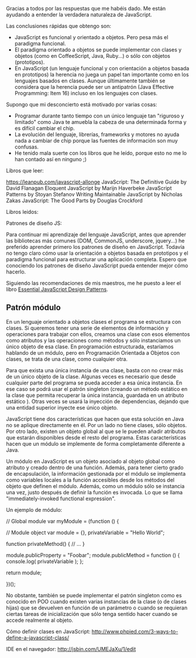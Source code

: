 Gracias a todos por las respuestas que me habéis dado. Me están ayudando a entender la verdadera naturaleza de JavaScript.

Las conclusiones rápidas que obtengo son:
* JavaScript es funcional y orientado a objetos. Pero pesa más el paradigma funcional.
* El paradigma orientado a objetos se puede implementar con clases y objetos (como en CoffeeScript, Java, Ruby...) o sólo con objetos (prototipos).
* En JavaScript (un lenguaje funcional y con orientación a objetos basada en prototipos) la herencia no juega un papel tan importante como en los lenguajes basados en clases. Aunque últimamente también se considera que la herencia puede ser un antipatrón (Java Effective Programming: Item 16) incluso en los lenguajes con clases.

Supongo que mi desconcierto está motivado por varias cosas:
* Programar durante tanto tiempo con un único lenguaje tan "riguroso y limitado" como Java te amuebla la cabeza de una determinada forma y es difícil cambiar el chip.
* La evolución del lenguaje, librerías, frameworks y motores no ayuda nada a cambiar de chip porque las fuentes de información son muy confusas.
* He tenido mala suerte con los libros que he leído, porque esto no me lo han contado así en ninguno ;)

Libros que leer:

https://leanpub.com/javascript-allonge
JavaScript: The Definitive Guide by David Flanagan
Eloquent JavaScript by Marijn Haverbeke
JavaScript Patterns by Stoyan Stefanov
Writing Maintainable JavaScript by Nicholas Zakas
JavaScript: The Good Parts by Douglas Crockford

Libros leidos:

Patrones de diseño JS: 

Para continuar mi aprendizaje del lenguaje JavaScript, antes que aprender las bibliotecas más comunes (DOM, CommonJS, underscore, jquery...) he preferido aprender primero los patrones de diseño en JavaScript. Todavía no tengo claro cómo usar la orientación a objetos basada en prototipos y el paradigma funcional para estructurar una aplicación completa. Espero que conociendo los patrones de diseño JavaScript pueda entender mejor cómo hacerlo.

Siguiendo las recomendaciones de mis maestros, me he puesto a leer el libro [Essential JavaScript Design Patterns][DessignPatterns]. 

[DessignPatterns]: http://www.addyosmani.com/resources/essentialjsdesignpatterns/book/

## Patrón módulo

En un lenguaje orientado a objetos clases el programa se estructura con clases. Si queremos tener una serie de elementos de información y operaciones para trabajar con ellos, creamos una clase con esos elementos como atributos y las operaciones como métodos y sólo instanciamos un único objeto de esa clase. En programación estructurada, estaríamos hablando de un módulo, pero en Programación Orientada a Objetos con clases, se trata de una clase, como cualquier otra.

Para que exista una única instancia de una clase, basta con no crear más de un único objeto de la clase. Algunas veces es necesario que desde cualquier parte del programa se pueda acceder a esa única instancia. En ese caso se podrá usar el patrón singleton (creando un método estático en la clase que permita recuperar la única instancia, guardada en un atributo estático ). Otras veces se usará la inyección de dependencias, dejando que una entidad superior inyecte ese único objeto. 

JavaScript tiene dos características que hacen que esta solución en Java no se aplique directamente en él. Por un lado no tiene clases, sólo objetos. Por otro lado, existen un objeto global al que se le pueden añadir atributos que estarán disponibles desde el resto del programa. Estas características hacen que un módulo se implemente de forma completamente diferente a Java. 

Un módulo en JavaScript es un objeto asociado al objeto global como atributo y creado dentro de una función. Además, para tener cierto grado de encapsulación, la información gestionada por el módulo se implementa como variables locales a la función accesibles desde los métodos del objeto que definen el módulo. Además, como un módulo sólo se instancia una vez, justo después de definir la función es invocada. Lo que se llama "immediately-invoked functional expression". 

Un ejemplo de módulo:

// Global module
var myModule = (function () {
 
  // Module object 
  var module = {},
    privateVariable = "Hello World";
 
  function privateMethod() {
    // ...
  }
 
  module.publicProperty = "Foobar";
  module.publicMethod = function () {
    console.log( privateVariable );
  };
 
  return module;
 
})();

No obstante, también se puede implementar el patrón singleton como es conocido en POO cuando existen varias instancias de la clase (o de clases hijas) que se devuelven en función de un parámetro o cuando se requieran ciertas tareas de inicialización que sólo tenga sentido hacer cuando se accede realmente al objeto.












Cómo definir clases en JavaScript: http://www.phpied.com/3-ways-to-define-a-javascript-class/

IDE en el navegador: http://jsbin.com/UMEJaXu/1/edit
